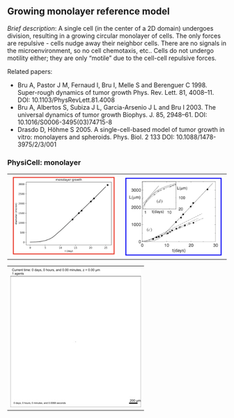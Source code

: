 ## Growing monolayer reference model

*Brief description*: A single cell (in the center of a 2D domain) undergoes division, resulting in a growing circular monolayer of cells. The only forces are repulsive - cells nudge away their neighbor cells. There are no signals in the microenvironment, so no cell chemotaxis, etc.. Cells do not undergo motility either; they are only “motile” due to the cell-cell repulsive forces.

Related papers:
* Bru A, Pastor J M, Fernaud I, Bru I, Melle S and Berenguer C 1998. Super-rough dynamics of tumor growth Phys. Rev. Lett. 81, 4008–11. DOI: 10.1103/PhysRevLett.81.4008
* Bru A, Albertos S, Subiza J L, Garcia-Arsenio J L and Bru I 2003. The universal dynamics of tumor growth Biophys. J. 85, 2948–61. DOI: 10.1016/S0006-3495(03)74715-8
* Drasdo D, Höhme S 2005. A single-cell-based model of tumor growth in vitro: monolayers and spheroids. Phys. Biol. 2 133 DOI: 10.1088/1478-3975/2/3/001

### PhysiCell: monolayer 
<table>
  <tr>
    <td> <img src="./growth_plot_physicell.png" width = 360px></td>
     <td> <img src="./growth_plot.png" width = 340px></td>
   </tr>
</table>

<table>
  <tr>
    <td> <img src="./monolayer.gif"></td>
   </tr>
</table>
